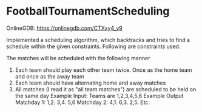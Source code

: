 # FootballTournamentScheduling

OnlineGDB:
https://onlinegdb.com/CTXxy4_v9

Implemented a scheduling algorithm, which backtracks and tries to find a schedule 
within the given constraints. Following are constraints used:

The matches will be scheduled with the following manner
1. Each team should play each other team twice. Once as the home team and once as the away
team
2. Each team should have alternating home and away matches
3. All matches (I read it as "all team matches") are scheduled to be held on the same day
Example Input:
Teams are 1,2,3,4,5,6
Example Output
Matchday 1: 1,2. 3,4. 5,6
Matchday 2: 4,1. 6,3. 2,5.
Etc.
